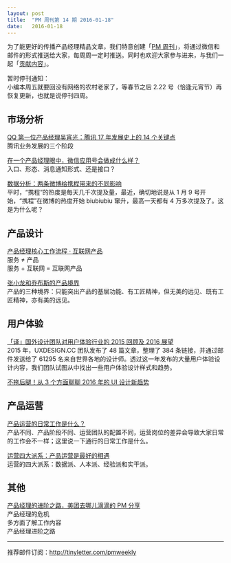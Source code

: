 ```yaml
---
layout: post
title:  "PM 周刊第 14 期 2016-01-18"
date:   2016-01-18
---
```


为了能更好的传播产品经理精品文章，我们特意创建「[PM 周刊](http://pmweekly.com/)」，将通过微信和邮件的形式推送给大家，每周周一定时推送。同时也欢迎大家参与进来，与我们一起「[贡献内容](https://github.com/vincent4j/pmweekly.com/issues/new)」。     

暂时停刊通知：      
小编本周五就要回没有网络的农村老家了，等春节之后 2.22 号（恰逢元宵节）再恢复更新，也就是说停刊四周。          

## 市场分析 

[QQ 第一位产品经理吴宵光：腾讯 17 年发展史上的 14 个关键点](http://mp.weixin.qq.com/s?__biz=MzA3NjAwOTk0NA==&mid=401735780&idx=1&sn=17a7b60fed36e8511ee9453aa4547897&scene=23&srcid=0118oMFGYwjjwfr1oPkGWdg0#rd)   
腾讯业务发展的三个阶段   

[在一个产品经理眼中，微信应用号会做成什么样？](http://mp.weixin.qq.com/s?__biz=MzAxMDcxNDg2Mg==&mid=406078403&idx=2&sn=4985f815bf6f022bada0923af1711e2e&scene=23&srcid=0118y7knWEKKlpajy3CWy1J7#rd)   
入口、形态、消息通知形式、还是接口？      
 
[数据分析：两条微博给携程带来的不同影响](http://card.weibo.com/article/h5/s#cid=1001603930433107688459)   
平时，“携程”的热度是每天几千次提及量，最近，确切地说是从 1 月 9 号开始，“携程”在微博的热度开始 biubiubiu 窜升，最高一天都有 4 万多次提及了。这是为什么呢？    
  
## 产品设计   

[产品经理核心工作流程 · 互联网产品](http://mp.weixin.qq.com/s?__biz=MzA4OTQ2NDk0MQ==&mid=402053512&idx=1&sn=68c702256314f07c73b2498fd8a99449&scene=23&srcid=0113ustR1KcVe4EIEozMQgAb#rd)   
服务 ≠ 产品   
服务 + 互联网 = 互联网产品     

[张小龙和乔布斯的产品境界](http://mp.weixin.qq.com/s?__biz=MzA5NzAzMjIxMw==&mid=401630527&idx=2&sn=467493461309ed7db5efb9cc860e58f4&scene=23&srcid=0118peQA91I5YAyt7CtsjBQF#rd)    
产品的三种境界：只能突出产品的基层功能、有工匠精神，但无美的远见、既有工匠精神，亦有美的远见。   
    
 
## 用户体验 

[「译」国外设计团队对用户体验行业的 2015 回顾及 2016 展望](http://uxren.cn/?p=29235)    
2015 年，UXDESIGN.CC 团队发布了 48 篇文章，整理了 384 条链接，并通过邮件发送给了 61295 名来自世界各地的设计师。透过这一年发布的大量用户体验设计内容，我们团队试图从中找出一些用户体验设计样式和趋势。  

[不拖后腿！从 3 个方面聊聊 2016 年的 UI 设计新趋势](http://mp.weixin.qq.com/s?__biz=MzAxMDcxNDg2Mg==&mid=406078403&idx=1&sn=35065609bb6c547fb68e21ca1def41fb&scene=23&srcid=0118uyR82fHo0VOzTdbOKV4n#rd)       

## 产品运营 

[产品运营的日常工作是什么？](http://mp.weixin.qq.com/s?__biz=MjM5NTQ5MjIyMA==&mid=403412165&idx=1&sn=e4ab31bb59ff323eb25041b24ead54d9&scene=23&srcid=0118F05cHjAnycDBghksrXll#rd)    
产品不同、产品阶段不同、运营团队的配置不同，运营岗位的差异会导致大家日常的工作会不一样；这里说一下通行的日常工作是什么。    

[运营四大派系：产品运营是最好的相遇](http://mp.weixin.qq.com/s?__biz=MjM5NTQ5MjIyMA==&mid=403385822&idx=2&sn=6db4a7324eb628fb66bbe81aa9bebdbe&scene=23&srcid=0118cWWHBOnehJKfhveNenMD#rd)   
运营的四大派系：数据派、人本派、经验派和实干派。   



## 其他 

[产品经理的进阶之路，美团去哪儿滴滴的 PM 分享](http://mp.weixin.qq.com/s?__biz=MzA4NTQ2NDkwOQ==&mid=404503814&idx=1&sn=b2eca66d1d9aa1fcf3a98a8effd6b9a2&scene=23&srcid=0116cYALzzP0cDQvLPZY3teg#rd)   
产品经理的危机   
多方面了解工作内容    
产品经理进阶之路    


---
推荐邮件订阅：<http://tinyletter.com/pmweekly>  
      
  
 
